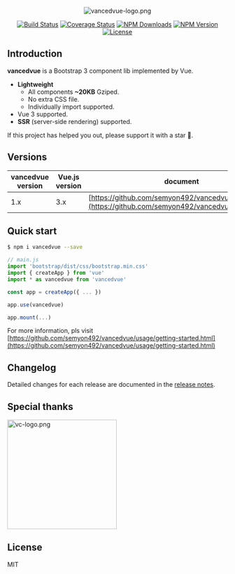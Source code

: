 <p align="center">
<img src="https://github.com/suralabs/vancedvue/blob/v1.0.0/docs/public/assets/image/logo.png?raw=true" alt="vancedvue-logo.png">
</p>

<p align="center">
<a href="https://github.com/suralabs/vancedvue"><img src="https://github.com/suralabs/vancedvue/workflows/CI/badge.svg" alt="Build Status"></a>
<a href="https://coveralls.io/github/suralabs/vancedvue?branch=dev"> <img src="https://coveralls.io/repos/github/suralabs/vancedvue/badge.svg?branch=dev" alt="Coverage Status"></a>
<a href="https://www.npmjs.com/package/vancedvue"><img src="https://badgen.net/npm/dm/vancedvue" alt="NPM Downloads"></a>
<a href="https://www.npmjs.com/package/vancedvue"><img src="https://badgen.net/npm/v/vancedvue" alt="NPM Version"></a>
<a href="https://github.com/suralabs/vancedvue"><img src="https://badgen.net/github/license/suralabs/vancedvue" alt="License"></a>
</p>


## Introduction

**vancedvue** is a Bootstrap 3 component lib implemented by Vue.

* **Lightweight**
  * All components **~20KB** Gziped.
  * No extra CSS file.
  * Individually import supported.
* Vue 3 supported.
* **SSR** (server-side rendering) supported.

If this project has helped you out, please support it with a star :star2:.

## Versions

| vancedvue version | Vue.js version | document                                                                                           |
|-------------|----------------|----------------------------------------------------------------------------------------------------------|
| 1.x         | 3.x            | [https://github.com/semyon492/vancedvue/tree/v1.0.0](https://github.com/semyon492/vancedvue/tree/v1.0.0) |

## Quick start

```bash
$ npm i vancedvue --save
```

```javascript
// main.js
import 'bootstrap/dist/css/bootstrap.min.css'
import { createApp } from 'vue'
import * as vancedvue from 'vancedvue'

const app = createApp({ ... })

app.use(vancedvue)

app.mount(...)
```

For more information, pls visit [https://github.com/semyon492/vancedvue/usage/getting-started.html](https://github.com/semyon492/vancedvue/usage/getting-started.html)

## Changelog

Detailed changes for each release are documented in the [release notes](https://github.com/suralabs/vancedvue/releases).

## Special thanks

<p>
<a href="https://code.visualstudio.com/?from=vancedvue"><img width="250" src="https://code.visualstudio.com/assets/images/code-stable.png" alt="vc-logo.png"></a>
</p>

## License

MIT
